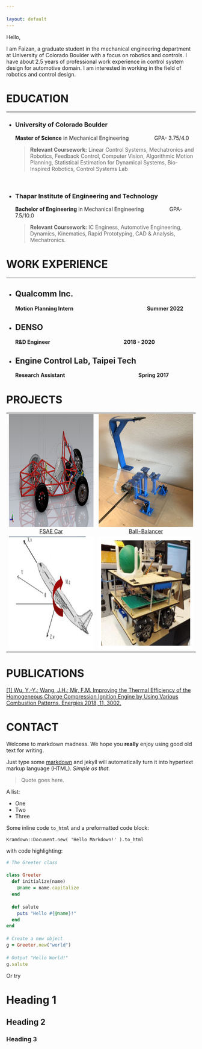 ```yaml
---

layout: default
---
```


Hello,

I am Faizan, a graduate student in the mechanical engineering department at University of Colorado Boulder with a focus on robotics and controls.
I have about 2.5 years of professional work experience in control system design for automotive domain.
I am interested in working in the field of robotics and control design.




# EDUCATION

___

- ### **University of Colorado Boulder**

    **Master of Science** in Mechanical Engineering    &emsp;    &emsp;&emsp;&emsp;                                  GPA- 3.75/4.0
    
    > __Relevant Coursework:__ Linear Control Systems, Mechatronics and Robotics, Feedback Control, Computer Vision, Algorithmic Motion Planning, Statistical  Estimation for Dynamical Systems, Bio-Inspired Robotics, Control Systems Lab

<br>

- ### **Thapar Institute of Engineering and Technology**

   **Bachelor of Engineering** in Mechanical Engineering    &emsp;    &emsp;&emsp;&emsp;                             GPA- 7.5/10.0
   
   > __Relevant Coursework:__ IC Enginess, Automotive Engineering, Dynamics, Kinematics, Rapid Prototyping, CAD & Analysis, Mechatronics.



# WORK EXPERIENCE

___

- ## Qualcomm Inc.

     **Motion Planning Intern** &emsp;    &emsp;&emsp;&emsp;  &emsp;   &emsp;    &emsp;&emsp;&emsp;    &emsp;&emsp;&emsp; **Summer 2022**
 
- ## DENSO

     **R&D Engineer**  &emsp;    &emsp;&emsp;&emsp;  &emsp;   &emsp;    &emsp;&emsp;&emsp;    &emsp;&emsp;&emsp; **2018 - 2020**

- ## Engine Control Lab, Taipei Tech

     **Research Assistant**  &emsp;    &emsp;&emsp;&emsp;  &emsp;  &emsp;    &emsp;&emsp;&emsp;     &emsp;&emsp;&emsp; **Spring 2017**





# PROJECTS

|||
|:-:|:-:|
|<a href="./Portfolio/fsae"><img src="/Images/fsae.png" alt="MarineGEO circle logo" style="height: 300px; width:300px;"/> FSAE Car </a>|<a href="./Portfolio/Ball_balancer"><img src="/Images/ballbalancer.png"  style="height: 300px; width:300px;"/> Ball-Balancer </a>|
|<a href="./Portfolio/fsae"> <img src="/Images/aircraft.png" style="height: 300px; width:300px;"/></a>|<a href="./Portfolio/Ball_balancer"><img src="/Images/soccer_robot.png" alt="MarineGEO circle logo" style="height: 300px; width:300px;"/></a>|



# PUBLICATIONS

[[1] Wu, Y.-Y.; Wang, J.H.; Mir, F.M. Improving the Thermal Efficiency of the Homogeneous Charge Compression Ignition Engine by Using Various Combustion Patterns. Energies 2018, 11, 3002.](https://doi.org/10.3390/en11113002)

# CONTACT


Welcome to markdown madness. We hope you **really** enjoy using good old text for writing.

Just type some [markdown](http://en.wikipedia.org/wiki/Markdown)
and jekyll will automatically turn it into hypertext markup language (HTML). *Simple as that.*

> Quote goes here.

A list:

- One
- Two
- Three

Some inline code `to_html` and a preformatted code block:

```
Kramdown::Document.new( 'Hello Markdown!' ).to_html
```

with code highlighting:

``` ruby
# The Greeter class

class Greeter
  def initialize(name)
    @name = name.capitalize
  end

  def salute
    puts "Hello #{@name}!"
  end
end

# Create a new object
g = Greeter.new("world")

# Output "Hello World!"
g.salute
```

Or try

# Heading 1

## Heading 2

### Heading 3

